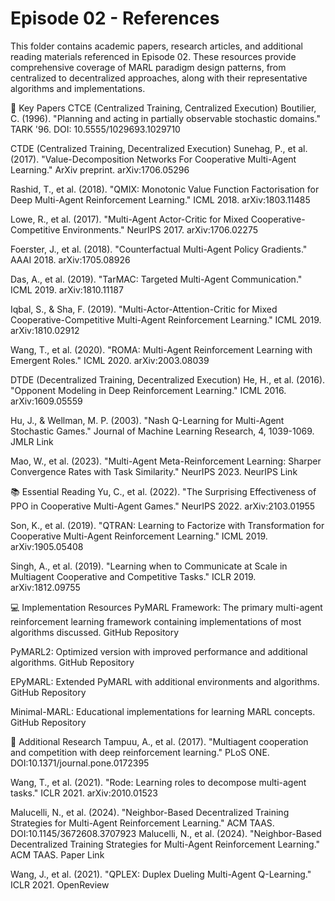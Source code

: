 # Episode 02 - References
This folder contains academic papers, research articles, and additional reading materials referenced in Episode 02. These resources provide comprehensive coverage of MARL paradigm design patterns, from centralized to decentralized approaches, along with their representative algorithms and implementations.

📖 Key Papers
CTCE (Centralized Training, Centralized Execution)
Boutilier, C. (1996). "Planning and acting in partially observable stochastic domains." TARK '96.
DOI: 10.5555/1029693.1029710

CTDE (Centralized Training, Decentralized Execution)
Sunehag, P., et al. (2017). "Value-Decomposition Networks For Cooperative Multi-Agent Learning." ArXiv preprint.
arXiv:1706.05296

Rashid, T., et al. (2018). "QMIX: Monotonic Value Function Factorisation for Deep Multi-Agent Reinforcement Learning." ICML 2018.
arXiv:1803.11485

Lowe, R., et al. (2017). "Multi-Agent Actor-Critic for Mixed Cooperative-Competitive Environments." NeurIPS 2017.
arXiv:1706.02275

Foerster, J., et al. (2018). "Counterfactual Multi-Agent Policy Gradients." AAAI 2018.
arXiv:1705.08926

Das, A., et al. (2019). "TarMAC: Targeted Multi-Agent Communication." ICML 2019.
arXiv:1810.11187

Iqbal, S., & Sha, F. (2019). "Multi-Actor-Attention-Critic for Mixed Cooperative-Competitive Multi-Agent Reinforcement Learning." ICML 2019.
arXiv:1810.02912

Wang, T., et al. (2020). "ROMA: Multi-Agent Reinforcement Learning with Emergent Roles." ICML 2020.
arXiv:2003.08039

DTDE (Decentralized Training, Decentralized Execution)
He, H., et al. (2016). "Opponent Modeling in Deep Reinforcement Learning." ICML 2016.
arXiv:1609.05559

Hu, J., & Wellman, M. P. (2003). "Nash Q-Learning for Multi-Agent Stochastic Games." Journal of Machine Learning Research, 4, 1039-1069.
JMLR Link

Mao, W., et al. (2023). "Multi-Agent Meta-Reinforcement Learning: Sharper Convergence Rates with Task Similarity." NeurIPS 2023.
NeurIPS Link

📚 Essential Reading
Yu, C., et al. (2022). "The Surprising Effectiveness of PPO in Cooperative Multi-Agent Games." NeurIPS 2022.
arXiv:2103.01955

Son, K., et al. (2019). "QTRAN: Learning to Factorize with Transformation for Cooperative Multi-Agent Reinforcement Learning." ICML 2019.
arXiv:1905.05408

Singh, A., et al. (2019). "Learning when to Communicate at Scale in Multiagent Cooperative and Competitive Tasks." ICLR 2019.
arXiv:1812.09755

💻 Implementation Resources
PyMARL Framework: The primary multi-agent reinforcement learning framework containing implementations of most algorithms discussed.
GitHub Repository

PyMARL2: Optimized version with improved performance and additional algorithms.
GitHub Repository

EPyMARL: Extended PyMARL with additional environments and algorithms.
GitHub Repository

Minimal-MARL: Educational implementations for learning MARL concepts.
GitHub Repository

🔬 Additional Research
Tampuu, A., et al. (2017). "Multiagent cooperation and competition with deep reinforcement learning." PLoS ONE.
DOI:10.1371/journal.pone.0172395

Wang, T., et al. (2021). "Rode: Learning roles to decompose multi-agent tasks." ICLR 2021.
arXiv:2010.01523

Malucelli, N., et al. (2024). "Neighbor-Based Decentralized Training Strategies for Multi-Agent Reinforcement Learning." ACM TAAS.
DOI:10.1145/3672608.3707923
Malucelli, N., et al. (2024). "Neighbor-Based Decentralized Training Strategies for Multi-Agent Reinforcement Learning." ACM TAAS.
Paper Link

Wang, J., et al. (2021). "QPLEX: Duplex Dueling Multi-Agent Q-Learning." ICLR 2021.
OpenReview
